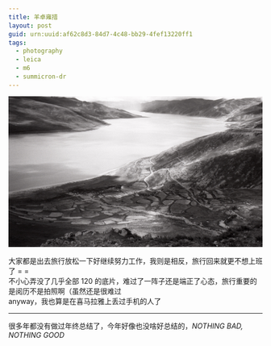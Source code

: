```yaml
---
title: 羊卓雍措
layout: post
guid: urn:uuid:af62c8d3-84d7-4c48-bb29-4fef13220ff1
tags:
  - photography
  - leica
  - m6
  - summicron-dr
---
```


[![YamdrokTso](/media/files/2014/12/18/yamdroktso.jpg)](https://www.flickr.com/photos/lhzhang/15858965898/)

大家都是出去旅行放松一下好继续努力工作，我则是相反，旅行回来就更不想上班了 = =  
不小心弄没了几乎全部 120 的底片，难过了一阵子还是端正了心态，旅行重要的是阅历不是拍照啊（虽然还是很难过  
anyway，我也算是在喜马拉雅上丢过手机的人了

---

很多年都没有做过年终总结了，今年好像也没啥好总结的，_NOTHING BAD, NOTHING GOOD_

